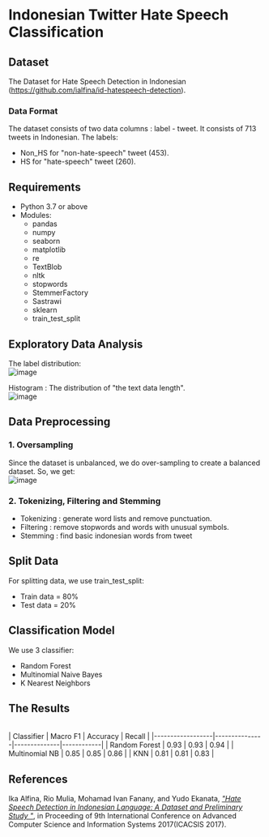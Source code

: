 # Indonesian Twitter Hate Speech Classification

## Dataset
The Dataset for Hate Speech Detection in Indonesian (https://github.com/ialfina/id-hatespeech-detection).

### Data Format
The dataset consists of two data columns : label - tweet. It consists of 713 tweets in Indonesian.
The labels:
- Non_HS for "non-hate-speech" tweet (453).
- HS for "hate-speech" tweet (260).

## Requirements
* Python 3.7 or above
* Modules:
  * pandas
  * numpy
  * seaborn
  * matplotlib
  * re
  * TextBlob
  * nltk
  * stopwords
  * StemmerFactory
  * Sastrawi
  * sklearn
  * train_test_split

## Exploratory Data Analysis
The label distribution:\
![image](https://user-images.githubusercontent.com/54148951/196093666-76586d09-1400-4522-a68b-b11716748ceb.png)

Histogram : The distribution of "the text data length".\
![image](https://user-images.githubusercontent.com/54148951/196093453-d2f81067-7430-4e0b-a3e9-98b536cfedc2.png)

## Data Preprocessing
### 1. Oversampling
Since the dataset is unbalanced, we do over-sampling to create a balanced dataset. So, we get:\
![image](https://user-images.githubusercontent.com/54148951/196094271-aba5c010-27bd-485d-a131-e4a2354c9363.png)
### 2. Tokenizing, Filtering and Stemming
* Tokenizing : generate word lists and remove punctuation.
* Filtering : remove stopwords and words with unusual symbols.
* Stemming : find basic indonesian words from tweet

## Split Data
For splitting data, we use train_test_split:
- Train data = 80%
- Test data = 20%

## Classification Model
We use 3 classifier:
* Random Forest
* Multinomial Naive Bayes
* K Nearest Neighbors

## The Results
\
|     Classifier   |   Macro F1    |   Accuracy   |   Recall   |
|------------------|---------------|--------------|------------|
|   Random Forest  |     0.93      |     0.93     |    0.94    |
|  Multinomial NB  |     0.85      |     0.85     |    0.86    |
|       KNN        |     0.81      |     0.81     |    0.83    |


## References
Ika Alfina, Rio Mulia, Mohamad Ivan Fanany, and Yudo Ekanata, [_"Hate Speech Detection in Indonesian Language: A Dataset and Preliminary Study
"_](https://ieeexplore.ieee.org/abstract/document/8355039), in Proceeding of 9th International Conference on Advanced Computer Science and Information Systems 2017(ICACSIS 2017).
